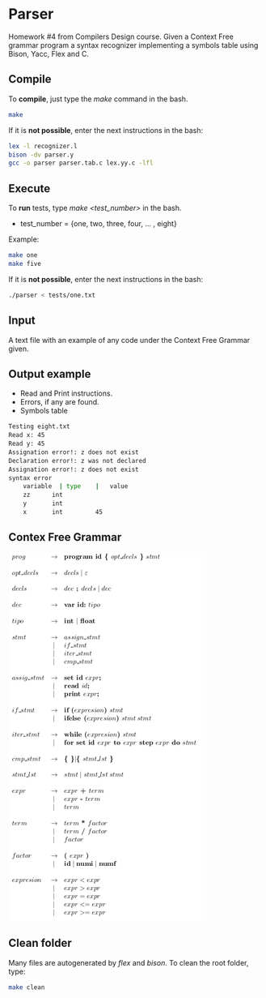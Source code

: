 # Parser

Homework #4 from Compilers Design course. Given a Context Free grammar program a syntax recognizer implementing a symbols table using Bison, Yacc, Flex and C.

## Compile

To **compile**, just type the _make_ command in the bash.

```bash
make
```

If it is **not possible**, enter the next instructions in the bash:

```bash
lex -l recognizer.l
bison -dv parser.y
gcc -o parser parser.tab.c lex.yy.c -lfl
```

## Execute

To **run** tests, type _make *<test_number>*_ in the bash.

* test_number = {one, two, three, four,  ... , eight}

 Example:

```bash
make one
make five
```

If it is **not possible**, enter the next instructions in the bash:

```bash
./parser < tests/one.txt
```

## Input

A text file with an example of any code under the Context Free Grammar given.

## Output example

* Read and Print instructions.
* Errors, if any are found.
* Symbols table

```bash
Testing eight.txt
Read x: 45
Read y: 45
Assignation error!: z does not exist
Declaration error!: z was not declared
Assignation error!: z does not exist
syntax error
	variable  |	type 	|	value
	zz 		int 	
	y 		int 	
	x 		int 	 	45 

```

## Contex Free Grammar

![](cfg.png)

## Clean folder

Many files are autogenerated by _flex_ and _bison_. To clean the root folder, type:

```bash
make clean
```